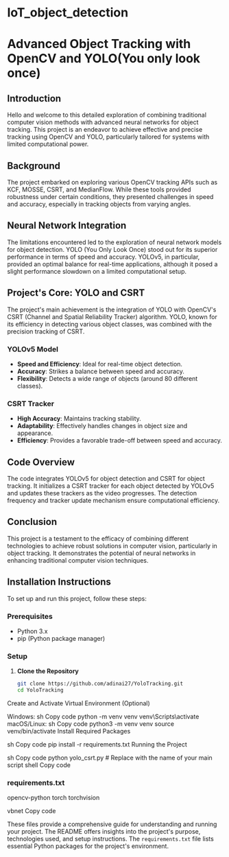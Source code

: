 # IoT_object_detection
# Advanced Object Tracking with OpenCV and YOLO(You only look once) 

## Introduction
Hello and welcome to this detailed exploration of combining traditional computer vision methods with advanced neural networks for object tracking. This project is an endeavor to achieve effective and precise tracking using OpenCV and YOLO, particularly tailored for systems with limited computational power.

## Background
The project embarked on exploring various OpenCV tracking APIs such as KCF, MOSSE, CSRT, and MedianFlow. While these tools provided robustness under certain conditions, they presented challenges in speed and accuracy, especially in tracking objects from varying angles.

## Neural Network Integration
The limitations encountered led to the exploration of neural network models for object detection. YOLO (You Only Look Once) stood out for its superior performance in terms of speed and accuracy. YOLOv5, in particular, provided an optimal balance for real-time applications, although it posed a slight performance slowdown on a limited computational setup.

## Project's Core: YOLO and CSRT
The project's main achievement is the integration of YOLO with OpenCV's CSRT (Channel and Spatial Reliability Tracker) algorithm. YOLO, known for its efficiency in detecting various object classes, was combined with the precision tracking of CSRT.

### YOLOv5 Model
- **Speed and Efficiency**: Ideal for real-time object detection.
- **Accuracy**: Strikes a balance between speed and accuracy.
- **Flexibility**: Detects a wide range of objects (around 80 different classes).

### CSRT Tracker
- **High Accuracy**: Maintains tracking stability.
- **Adaptability**: Effectively handles changes in object size and appearance.
- **Efficiency**: Provides a favorable trade-off between speed and accuracy.

## Code Overview
The code integrates YOLOv5 for object detection and CSRT for object tracking. It initializes a CSRT tracker for each object detected by YOLOv5 and updates these trackers as the video progresses. The detection frequency and tracker update mechanism ensure computational efficiency.

## Conclusion
This project is a testament to the efficacy of combining different technologies to achieve robust solutions in computer vision, particularly in object tracking. It demonstrates the potential of neural networks in enhancing traditional computer vision techniques.

## Installation Instructions
To set up and run this project, follow these steps:

### Prerequisites
- Python 3.x
- pip (Python package manager)

### Setup
1. **Clone the Repository**
   ```sh
   git clone https://github.com/adinai27/YoloTracking.git
   cd YoloTracking
Create and Activate Virtual Environment (Optional)

Windows:
sh
Copy code
python -m venv venv
venv\Scripts\activate
macOS/Linux:
sh
Copy code
python3 -m venv venv
source venv/bin/activate
Install Required Packages

sh
Copy code
pip install -r requirements.txt
Running the Project

sh
Copy code
python yolo_csrt.py  # Replace with the name of your main script
shell
Copy code

### requirements.txt
opencv-python
torch
torchvision

vbnet
Copy code

These files provide a comprehensive guide for understanding and running your project. The README offers insights into the project's purpose, technologies used, and setup instructions. The `requirements.txt` file lists essential Python packages for the project's environment.
